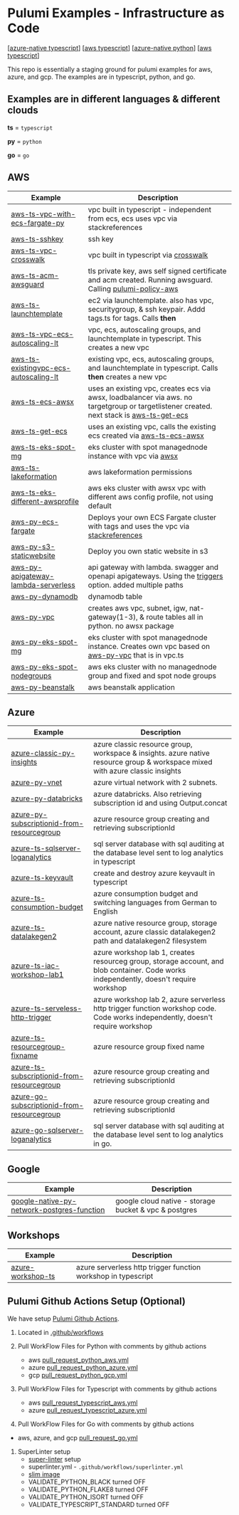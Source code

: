 # Pulumi Examples - Infrastructure as Code
[[azure-native typescript](https://img.shields.io/badge/azure--native-typescript-blue)]
[[aws typescript](https://img.shields.io/badge/aws-typescript-orange)]
[[azure-native python](https://img.shields.io/badge/azure--native-python-green)]
[[aws typescript](https://img.shields.io/badge/aws-python-orange)]

This repo is essentially a staging ground for pulumi examples for aws, azure, and gcp. The examples are in typescript, python, and go.

## Examples are in different languages & different clouds

**ts** = `typescript`

**py** = `python`

**go** = `go`

## AWS
Example   | Description |
--------- | ----------- |
[aws-ts-vpc-with-ecs-fargate-py](aws-ts-vpc-with-ecs-fargate-py)| vpc built in typescript - independent from ecs, ecs uses vpc via stackreferences
[aws-ts-sshkey](aws-ts-sshkey)| ssh key
[aws-ts-vpc-crosswalk](aws-ts-vpc-crosswalk)| vpc built in typescript via [crosswalk](https://www.pulumi.com/docs/guides/crosswalk/aws/vpc/)
[aws-ts-acm-awsguard](aws-ts-acm-awsguard) | tls private key, aws self signed certificate and acm created. Running awsguard. Calling [pulumi-policy-aws](https://github.com/pulumi/pulumi-policy-aws)
[aws-ts-launchtemplate](aws-ts-launchtemplate) | ec2 via launchtemplate.  also has vpc, securitygroup, & ssh keypair. Addd tags.ts for tags. Calls **then**
[aws-ts-vpc-ecs-autoscaling-lt](aws-ts-vpc-ecs-autoscaling-lt)| vpc, ecs, autoscaling groups, and launchtemplate in typescript. This creates a new vpc
[aws-ts-existingvpc-ecs-autoscaling-lt](aws-ts-existingvpc-ecs-autoscaling-lt)| existing vpc, ecs, autoscaling groups, and launchtemplate in typescript. Calls **then** creates a new vpc
[aws-ts-ecs-awsx](aws-ts-ecs-awsx) | uses an existing vpc, creates ecs via awsx, loadbalancer via aws.  no targetgroup or targetlistener created.  next stack is [aws-ts-get-ecs](aws-ts-get-ecs)
[aws-ts-get-ecs](aws-ts-get-ecs)| uses an existing vpc, calls the existing ecs created via [aws-ts-ecs-awsx](aws-ts-ecs-awsx)
[aws-ts-eks-spot-mg](aws-ts-eks-spot-mg) | eks cluster with spot managednode instance with vpc via [awsx](https://www.pulumi.com/docs/reference/pkg/nodejs/pulumi/awsx/ec2/#custom-vpcs)
[aws-ts-lakeformation](aws-ts-lakeformation) | aws lakeformation permissions
[aws-ts-eks-different-awsprofile](aws-ts-eks-different-awsprofile) | aws eks cluster with awsx vpc with different aws config profile, not using default
[aws-py-ecs-fargate](aws-py-ecs-fargate)| Deploys your own ECS Fargate cluster with tags and uses the vpc via [stackreferences](https://www.pulumi.com/docs/intro/concepts/stack/#stackreferences)
[aws-py-s3-staticwebsite](aws-py-s3-staticwebsite) | Deploy you own static website in s3
[aws-py-apigateway-lambda-serverless](aws-py-apigateway-lambda-serverless)| api gateway with lambda. swagger and openapi apigateways.  Using the [triggers](https://www.pulumi.com/docs/reference/pkg/aws/apigateway/deployment/#triggers_python) option. added multiple paths
[aws-py-dynamodb](aws-py-dynamodb)| dynamodb table
[aws-py-vpc](aws-py-vpc) | creates aws vpc, subnet, igw, nat-gateway(1-3), & route tables all in python. no awsx package
[aws-py-eks-spot-mg](aws-py-eks-spot-mg) | eks cluster with spot managednode instance.  Creates own vpc based on [aws-py-vpc](aws-py-vpc) that is in vpc.ts
[aws-py-eks-spot-nodegroups](aws-py-eks-spot-nodegroups)| aws eks cluster with no managednode group and fixed and spot node groups
[aws-py-beanstalk](aws-py-beanstalk )| aws beanstalk application


## Azure
Example   | Description |
--------- | ----------- |
[azure-classic-py-insights](azure-classic-py-insights) | azure classic resource group, workspace & insights.  azure native resource group & workspace mixed with azure classic insights
[azure-py-vnet](azure-py-vnet)| azure virtual network with 2 subnets.
[azure-py-databricks](azure-py-databricks)| azure databricks.  Also retrieving subscription id and using Output.concat
[azure-py-subscriptionid-from-resourcegroup](azure-py-subscriptionid-from-resourcegroup) | azure resource group creating and retrieving subscriptionId
[azure-ts-sqlserver-loganalytics](azure-ts-sqlserver-loganalytics/) | sql server database with sql auditing at the database level sent to log analytics in typescript
[azure-ts-keyvault](azure-ts-keyvault) | create and destroy azure keyvault in typescript
[azure-ts-consumption-budget](azure-ts-consumption-budget) | azure consumption budget and switching languages from German to English
[azure-ts-datalakegen2](azure-ts-datalakegen2) | azure native resource group, storage account, azure classic datalakegen2 path and datalakegen2 filesystem
[azure-ts-iac-workshop-lab1](azure-ts-iac-workshop-lab1) | azure workshop lab 1, creates resourceg group, storage account, and blob container. Code works independently, doesn't require workshop
[azure-ts-serveless-http-trigger](azure-ts-serveless-http-trigger)| azure workshop lab 2, azure serverless http trigger function workshop code. Code works independently, doesn't require workshop
[azure-ts-resourcegroup-fixname](azure-ts-resourcegroup-fixname) | azure resource group fixed name
[azure-ts-subscriptionid-from-resourcegroup](azure-ts-subscriptionid-from-resourcegroup) | azure resource group creating and retrieving subscriptionId
[azure-go-subscriptionid-from-resourcegroup](azure-go-subscriptionid-from-resourcegroup) | azure resource group creating and retrieving subscriptionId
[azure-go-sqlserver-loganalytics](azure-go-sqlserver-loganalytics/) | sql server database with sql auditing at the database level sent to log analytics in go.

## Google
Example   | Description |
--------- | ----------- |
[google-native-py-network-postgres-function](google-native-py-network-postgres-function) | google cloud native - storage bucket & vpc & postgres

## Workshops
Example   | Description |
--------- | ----------- |
[azure-workshop-ts](azure-workshop-ts)| azure serverless http trigger function workshop in typescript

## Pulumi Github Actions Setup (Optional)
We have setup [Pulumi Github Actions](https://www.pulumi.com/docs/guides/continuous-delivery/github-actions/#pulumi-github-actions).

 1. Located in [.github/workflows](.github/workflows)

 1. Pull WorkFlow Files for Python with comments by github actions
    - aws [pull_request_python_aws.yml](.github/workflows/pull_request_python_aws.yml)
    - azure [pull_request_python_azure.yml](.github/workflows/pull_request_python_azure.yml)
    - gcp [pull_request_python_gcp.yml](.github/workflows/pull_request_python_gcp.yml)

 1. Pull WorkFlow Files for Typescript with comments by github actions
    - aws [pull_request_typescript_aws.yml](.github/workflows/pull_request_typescript_aws.yml)
    - azure [pull_request_typescript_azure.yml](.github/workflows/pull_request_typescript_azure.yml)

 1. Pull WorkFlow Files for Go with comments by github actions
   - aws, azure, and gcp [pull_request_go.yml](.github/workflows/pull_request_go.yml)

 1. SuperLinter setup
    - [super-linter](https://github.com/github/super-linter) setup
    - superlinter.yml - `.github/workflows/superlinter.yml`
    - [slim image](https://github.com/github/super-linter#slim-image)
    - VALIDATE_PYTHON_BLACK turned OFF
    - VALIDATE_PYTHON_FLAKE8 turned OFF
    - VALIDATE_PYTHON_ISORT turned OFF
    - VALIDATE_TYPESCRIPT_STANDARD turned OFF